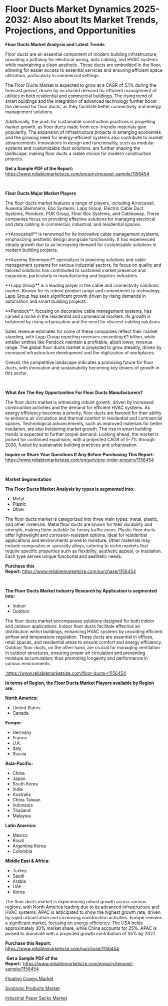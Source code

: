 <p><h1>Floor Ducts Market Dynamics 2025-2032: Also about Its Market Trends, Projections, and Opportunities</h1></p><p><strong>Floor Ducts Market Analysis and Latest Trends</strong></p>
<p><p>Floor ducts are an essential component of modern building infrastructure, providing a pathway for electrical wiring, data cabling, and HVAC systems while maintaining a clean aesthetic. These ducts are embedded in the floor, allowing for easier access to essential services and ensuring efficient space utilization, particularly in commercial settings.</p><p>The Floor Ducts Market is expected to grow at a CAGR of 5.1% during the forecast period, driven by increased demand for efficient management of utilities in both residential and commercial buildings. The rising trend of smart buildings and the integration of advanced technology further boost the demand for floor ducts, as they facilitate better connectivity and energy management solutions. </p><p>Additionally, the push for sustainable construction practices is propelling market growth, as floor ducts made from eco-friendly materials gain popularity. The expansion of infrastructure projects in emerging economies and the growing need for energy-efficient systems also contribute to market advancements. Innovations in design and functionality, such as modular systems and customizable duct solutions, are further shaping the landscape, making floor ducts a viable choice for modern construction projects.</p></p>
<p><strong>Get a Sample PDF of the Report:&nbsp;</strong> <a href="https://www.reliablemarketsize.com/enquiry/request-sample/1156454?utm_campaign=2095&utm_medium=2&utm_source=Github&utm_content=ia&utm_term=02042025&utm_id=floor-ducts">https://www.reliablemarketsize.com/enquiry/request-sample/1156454</a></p>
<p>&nbsp;</p>
<p><strong>Floor Ducts Major Market Players</strong></p>
<p><p>The floor ducts market features a range of players, including Arnocanali, Auxema Stemmann, Ebo Systems, Lapp Group, Electric Cable Duct Systems, Pendock, PUK Group, Floor Box Systems, and Cableaway. These companies focus on providing effective solutions for managing electrical and data cabling in commercial, industrial, and residential spaces.</p><p>**Arnocanali** is renowned for its innovative cable management systems, emphasizing aesthetic design alongside functionality. It has experienced steady growth due to an increasing demand for customizable solutions in modern building projects.</p><p>**Auxema Stemmann** specializes in powering solutions and cable management systems for various industrial sectors. Its focus on quality and tailored solutions has contributed to sustained market presence and expansion, particularly in manufacturing and logistics industries.</p><p>**Lapp Group** is a leading player in the cable and connectivity solutions market. Known for its robust product range and commitment to technology, Lapp Group has seen significant growth driven by rising demands in automation and smart building projects.</p><p>**Pendock**, focusing on decorative cable management systems, has carved a niche in the residential and commercial markets. Its growth is bolstered by rising urbanization and the need for discreet cabling solutions.</p><p>Sales revenue estimates for some of these companies reflect their market standing, with Lapp Group reporting revenues exceeding €1 billion, while smaller entities like Pendock maintain a profitable, albeit lower, revenue range. The global floor ducts market is projected to grow steadily, driven by increased infrastructure development and the digitization of workplaces.</p><p>Overall, the competitive landscape indicates a promising future for floor ducts, with innovation and sustainability becoming key drivers of growth in this sector.</p></p>
<p>&nbsp;</p>
<p><strong>What Are The Key Opportunities For Floor Ducts Manufacturers?</strong></p>
<p><p>The floor ducts market is witnessing robust growth, driven by increased construction activities and the demand for efficient HVAC systems. As energy efficiency becomes a priority, floor ducts are favored for their ability to enhance air circulation and thermal comfort in residential and commercial spaces. Technological advancements, such as improved materials for better insulation, are also bolstering market growth. The rise in smart building trends is expected to further propel demand. Looking ahead, the market is poised for continued expansion, with a projected CAGR of 5-7% through 2030, fueled by sustainable building practices and urbanization.</p></p>
<p><strong>Inquire or Share Your Questions If Any Before Purchasing This Report:</strong> <a href="https://www.reliablemarketsize.com/enquiry/pre-order-enquiry/1156454?utm_campaign=2095&utm_medium=2&utm_source=Github&utm_content=ia&utm_term=02042025&utm_id=floor-ducts">https://www.reliablemarketsize.com/enquiry/pre-order-enquiry/1156454</a></p>
<p>&nbsp;</p>
<p><strong>Market Segmentation</strong></p>
<p><strong>The Floor Ducts Market Analysis by types is segmented into:</strong></p>
<p><ul><li>Metal</li><li>Plastic</li><li>Other</li></ul></p>
<p><p>The floor ducts market is categorized into three main types: metal, plastic, and other materials. Metal floor ducts are known for their durability and strength, making them suitable for heavy traffic areas. Plastic floor ducts offer lightweight and corrosion-resistant options, ideal for residential applications and environments prone to moisture. Other materials may include composites or specialty alloys, catering to niche markets that require specific properties such as flexibility, aesthetic appeal, or insulation. Each type serves unique functional and aesthetic needs.</p></p>
<p><strong>Purchase this Report:&nbsp;</strong><a href="https://www.reliablemarketsize.com/purchase/1156454?utm_campaign=2095&utm_medium=2&utm_source=Github&utm_content=ia&utm_term=02042025&utm_id=floor-ducts">https://www.reliablemarketsize.com/purchase/1156454</a></p>
<p>&nbsp;</p>
<p><strong>The Floor Ducts Market Industry Research by Application is segmented into:</strong></p>
<p><ul><li>Indoor</li><li>Outdoor</li></ul></p>
<p><p>The floor ducts market encompasses solutions designed for both indoor and outdoor applications. Indoor floor ducts facilitate effective air distribution within buildings, enhancing HVAC systems by providing efficient airflow and temperature regulation. These ducts are essential in offices, retail spaces, and residential areas to ensure comfort and energy efficiency. Outdoor floor ducts, on the other hand, are crucial for managing ventilation in outdoor structures, ensuring proper air circulation and preventing moisture accumulation, thus promoting longevity and performance in various environments.</p></p>
<p><a href="https://www.reliablemarketsize.com/floor-ducts-r1156454?utm_campaign=2095&utm_medium=2&utm_source=Github&utm_content=ia&utm_term=02042025&utm_id=floor-ducts">&nbsp;https://www.reliablemarketsize.com/floor-ducts-r1156454</a></p>
<p><strong>In terms of Region, the Floor Ducts Market Players available by Region are:</strong></p>
<p>
    <p> <strong> North America: </strong>
        <ul>
            <li>United States</li>
            <li>Canada</li>
        </ul>
        </p> 
    <p> <strong> Europe: </strong>
        <ul>
            <li>Germany</li>
            <li>France</li>
            <li>U.K.</li>
            <li>Italy</li>
            <li>Russia</li>
        </ul>
        </p> 
    <p> <strong> Asia-Pacific: </strong>
        <ul>
            <li>China</li>
            <li>Japan</li>
            <li>South Korea</li>
            <li>India</li>
            <li>Australia</li>
            <li>China Taiwan</li>
            <li>Indonesia</li>
            <li>Thailand</li>
            <li>Malaysia</li>
        </ul>
        </p> 
    <p> <strong> Latin America: </strong>
        <ul>
            <li>Mexico</li>
            <li>Brazil</li>
            <li>Argentina Korea</li>
            <li>Colombia</li>
        </ul>
        </p> 
    <p> <strong> Middle East & Africa: </strong>
        <ul>
            <li>Turkey</li>
            <li>Saudi</li>
            <li>Arabia</li>
            <li>UAE</li>
            <li>Korea</li>
        </ul>
    </p>
    </p>
<p><p>The floor ducts market is experiencing robust growth across various regions, with North America leading due to its advanced infrastructure and HVAC systems. APAC is anticipated to show the highest growth rate, driven by rapid urbanization and increasing construction activities. Europe remains a significant market, focusing on energy efficiency. The USA holds approximately 30% market share, while China accounts for 25%. APAC is poised to dominate with a projected growth contribution of 35% by 2027.</p></p>
<p><strong>Purchase this Report: </strong><a href="https://www.reliablemarketsize.com/purchase/1156454?utm_campaign=2095&utm_medium=2&utm_source=Github&utm_content=ia&utm_term=02042025&utm_id=floor-ducts">https://www.reliablemarketsize.com/purchase/1156454</a></p>
<p>&nbsp;<strong>Get a Sample PDF of the Report:&nbsp;&nbsp;</strong><a href="https://www.reliablemarketsize.com/enquiry/request-sample/1156454?utm_campaign=2095&utm_medium=2&utm_source=Github&utm_content=ia&utm_term=02042025&utm_id=floor-ducts">https://www.reliablemarketsize.com/enquiry/request-sample/1156454</a></p>
<p><strong></strong></p>
<p><p><a href="https://github.com/nicoletavirag/Market-Research-Report-List-5/blob/main/floating-covers-market.md?utm_campaign=2095&utm_medium=2&utm_source=Github&utm_content=ia&utm_term=02042025&utm_id=floor-ducts">Floating Covers Market</a></p><p><a href="https://github.com/shamprenadw7/Market-Research-Report-List-1/blob/main/synbiotic-products-market.md?utm_campaign=2095&utm_medium=2&utm_source=Github&utm_content=ia&utm_term=02042025&utm_id=floor-ducts">Synbiotic Products Market</a></p><p><a href="https://github.com/gulaimolin/Market-Research-Report-List-7/blob/main/industrial-paper-sacks-market.md?utm_campaign=2095&utm_medium=2&utm_source=Github&utm_content=ia&utm_term=02042025&utm_id=floor-ducts">Industrial Paper Sacks Market</a></p></p>